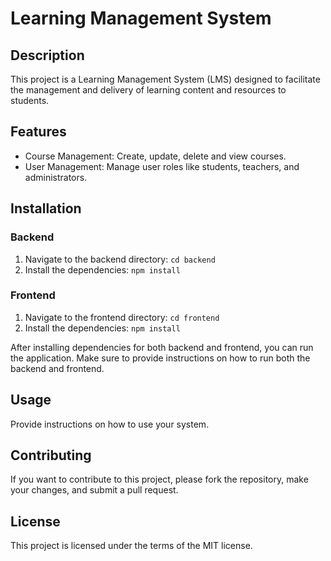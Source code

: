 # Learning Management System

## Description

This project is a Learning Management System (LMS) designed to facilitate the management and delivery of learning content and resources to students. 

## Features

- Course Management: Create, update, delete and view courses.
- User Management: Manage user roles like students, teachers, and administrators.

## Installation

### Backend

1. Navigate to the backend directory: `cd backend`
2. Install the dependencies: `npm install` 

### Frontend

1. Navigate to the frontend directory: `cd frontend`
2. Install the dependencies: `npm install` 

After installing dependencies for both backend and frontend, you can run the application. Make sure to provide instructions on how to run both the backend and frontend.
## Usage

Provide instructions on how to use your system.

## Contributing

If you want to contribute to this project, please fork the repository, make your changes, and submit a pull request.

## License

This project is licensed under the terms of the MIT license.
